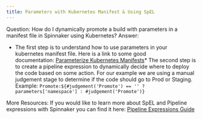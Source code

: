 ```yaml
---
title: Parameters with Kubernetes Manifest & Using SpEL
---
```



Question:
How do I dynamically promote a build with parameters in a manifest file in Spinnaker using Kubernetes?
Answer:
* The first step is to understand how to use parameters in your kubernetes manifest file. Here is a link to some good documentation: [Parameterize Kubernetes Manifests](https://www.spinnaker.io/guides/user/kubernetes-v2/parameterize-manifests/#parameterize-kubernetes-manifests)* The second step is to create a pipeline expression to dynamically decide where to deploy the code based on some action. For our example we are using a manual judgement stage to determine if the code should go to Prod or Staging.
Example:
```Promote:${#judgement('Promote') == '' ? parameters['namespace'] : #judgement('Promote')}```

More Resources:
If you would like to learn more about SpEL and Pipeline expressions with Spinnaker you can find it here: [Pipeline Expressions Guide](https://www.spinnaker.io/guides/user/pipeline-expressions/#pipeline-expressions-guide)

